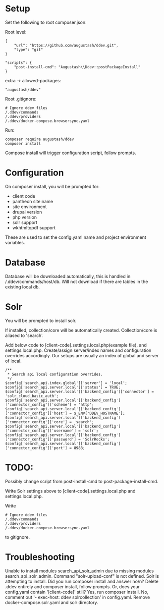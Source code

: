 # Setup

Set the following to root composer.json:

Root level:
```
{
    "url": "https://github.com/augustash/ddev.git",
    "type": "git"
}
```
```
"scripts": {
    "post-install-cmd": "Augustash\\Ddev::postPackageInstall"
}
```

extra -> allowed-packages:
```
"augustash/ddev"
```

Root .gitignore:
```
# Ignore ddev files
/.ddev/commands
/.ddev/providers
/.ddev/docker-compose.browsersync.yaml
```

Run:
```
composer require augustash/ddev
composer install
```

Compose install will trigger configuration script, follow prompts.

# Configuration

On composer install, you will be prompted for:
  - client code
  - pantheon site name
  - site environment
  - drupal version
  - php version
  - solr support
  - wkhtmltopdf support
  
These are used to set the config.yaml name and project environment variables.

# Database

Database will be downloaded automatically, this is handled in /.ddev/commands/host/db.
  Will not download if there are tables in the existing local db.

# Solr

You will be prompted to install solr.

If installed, collection/core will be automatically created. Collection/core is aliased to 'search'.

Add below code to [client-code].settings.local.php(example file), and settings.local.php.
  Create/assign server/index names and configuration overrides accordingly.
  Our setups are usually an index of global and server of local.

```
/**
 * Search api local configuration overrides.
 */
$config['search_api.index.global']['server'] = 'local';
$config['search_api.server.local']['status'] = TRUE;
$config['search_api.server.local']['backend_config']['connector'] = 'solr_cloud_basic_auth';
$config['search_api.server.local']['backend_config']['connector_config']['scheme'] = 'http';
$config['search_api.server.local']['backend_config']['connector_config']['host'] = $_ENV['DDEV_HOSTNAME'];
$config['search_api.server.local']['backend_config']['connector_config']['core'] = 'search';
$config['search_api.server.local']['backend_config']['connector_config']['username'] = 'solr';
$config['search_api.server.local']['backend_config']['connector_config']['password'] = 'SolrRocks';
$config['search_api.server.local']['backend_config']['connector_config']['port'] = 8983;
```

# TODO:

Possibly change script from post-install-cmd to post-package-install-cmd.

Write Solr settings above to [client-code].settings.local.php and settings.local.php.

Write
```
# Ignore ddev files
/.ddev/commands
/.ddev/providers
/.ddev/docker-compose.browsersync.yaml
```
to gitignore.

# Troubleshooting

Unable to install modules search_api_solr_admin due to missing modules search_api_solr_admin.
Command "solr-upload-conf" is not defined.
  Solr is attempting to install. Did you run composer install and answer no/n?
    Delete .ddev entirely and composer install, follow prompts.
    Or, does your config.yaml contain '[client-code]' still?
      Yes, run composer install.
      No, comment out '- exec-host: ddev solrcollection' in config.yaml.
      Remove docker-compose.solr.yaml and solr directory.

[configuration-options]: https://ddev.readthedocs.io/en/latest/users/configuration/config/
